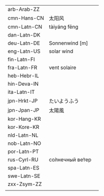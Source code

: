 | | | |
|-|-|-|
| arb-Arab-ZZ |  |  |
| cmn-Hans-CN | 太阳风 |  |
| cmn-Latn-CN | tàiyáng fēng |  |
| dan-Latn-DK |  |  |
| deu-Latn-DE | Sonnenwind [m] |  |
| eng-Latn-US | solar wind |  |
| fin-Latn-FI |  |  |
| fra-Latn-FR | vent solaire |  |
| heb-Hebr-IL |  |  |
| hin-Deva-IN |  |  |
| ita-Latn-IT |  |  |
| jpn-Hrkt-JP | たいようふう |  |
| jpn-Jpan-JP | 太陽風 |  |
| kor-Hang-KR |  |  |
| kor-Kore-KR |  |  |
| nld-Latn-NL |  |  |
| nob-Latn-NO |  |  |
| por-Latn-PT |  |  |
| rus-Cyrl-RU | со́лнечный ве́тер |  |
| spa-Latn-ES |  |  |
| swe-Latn-SE |  |  |
| zxx-Zsym-ZZ |  |  |
|  |  |  |
